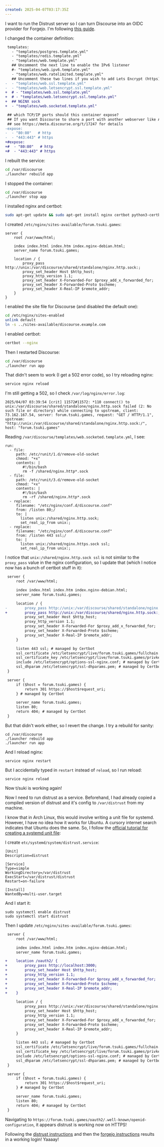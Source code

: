 ```yaml
---
created: 2025-04-07T03:17:35Z
---
```


I want to run the Distrust server so I can turn Discourse into an OIDC provider for Forgejo. I'm following [this guide](https://meta.discourse.org/t/17247).

I changed the container definition:

```diff
 templates:
   - "templates/postgres.template.yml"
   - "templates/redis.template.yml"
   - "templates/web.template.yml"
   ## Uncomment the next line to enable the IPv6 listener
   #- "templates/web.ipv6.template.yml"
   - "templates/web.ratelimited.template.yml"
   ## Uncomment these two lines if you wish to add Lets Encrypt (https)
-  - "templates/web.ssl.template.yml"
-  - "templates/web.letsencrypt.ssl.template.yml"
+  # - "templates/web.ssl.template.yml"
+  # - "templates/web.letsencrypt.ssl.template.yml"
+  ## NGINX sock
+  - "templates/web.socketed.template.yml"
```

```diff
 ## which TCP/IP ports should this container expose?
 ## If you want Discourse to share a port with another webserver like Apache or nginx,
 ## see https://meta.discourse.org/t/17247 for details
-expose:
-  - "80:80"   # http
-  - "443:443" # https
+#expose:
+#  - "80:80"   # http
+#  - "443:443" # https
```

I rebuilt the service:
```sh
cd /var/discourse
./launcher rebuild app
```

I stopped the container:

```sh
cd /var/discourse
./launcher stop app
```

I installed nginx and certbot:

```sh
sudo apt-get update && sudo apt-get install nginx certbot python3-certbot-nginx
```

I created `/etc/nginx/sites-available/forum.tsuki.games`:

```nginx
server {
    root /var/www/html;

    index index.html index.htm index.nginx-debian.html;
    server_name forum.tsuki.games;

    location / {
        proxy_pass http://unix:/var/discourse/shared/standalone/nginx.http.sock:;
        proxy_set_header Host $http_host;
        proxy_http_version 1.1;
        proxy_set_header X-Forwarded-For $proxy_add_x_forwarded_for;
        proxy_set_header X-Forwarded-Proto $scheme;
        proxy_set_header X-Real-IP $remote_addr;
    }
}
```

I enabled the site file for Discourse (and disabled the default one):

```sh
cd /etc/nginx/sites-enabled
unlink default
ln -s ../sites-available/discourse.example.com
```

I enabled certbot:

```sh
certbot --nginx
```

Then I restarted Discourse:

```sh
cd /var/discourse
./launcher run app
```

That didn't seem to work (I get a 502 error code), so I try reloading nginx:

```sh
service nginx reload
```

I'm still getting a 502, so I check `/var/log/nginx/error.log`:

```
2025/04/07 03:39:54 [crit] 11572#11572: *110 connect() to unix:/var/discourse/shared/standalone/nginx.http.sock failed (2: No such file or directory) while connecting to upstream, client: 73.162.167.54, server: forum.tsuki.games, request: "GET / HTTP/1.1", upstream: "http://unix:/var/discourse/shared/standalone/nginx.http.sock:/", host: "forum.tsuki.games"
```

Reading `/var/discourse/templates/web.socketed.template.yml`, I see:

```
run:
  - file:
     path: /etc/runit/1.d/remove-old-socket
     chmod: "+x"
     contents: |
        #!/bin/bash
        rm -f /shared/nginx.http*.sock
  - file:
     path: /etc/runit/3.d/remove-old-socket
     chmod: "+x"
     contents: |
        #!/bin/bash
        rm -rf /shared/nginx.http*.sock
  - replace:
     filename: "/etc/nginx/conf.d/discourse.conf"
     from: /listen 80;/
     to: |
       listen unix:/shared/nginx.http.sock;
       set_real_ip_from unix:;
  - replace:
     filename: "/etc/nginx/conf.d/discourse.conf"
     from: /listen 443 ssl;/
     to: |
       listen unix:/shared/nginx.https.sock ssl;
       set_real_ip_from unix:;
```

I notice that `unix:/shared/nginx.http.sock ssl` is not similar to the `proxy_pass` value in the nginx configuration, so I update that (which I notice now has a bunch of certbot stuff in it):

```diff
 server {
     root /var/www/html;

     index index.html index.htm index.nginx-debian.html;
     server_name forum.tsuki.games;

     location / {
-        proxy_pass http://unix:/var/discourse/shared/standalone/nginx.http.sock:;
+        proxy_pass http://unix:/var/discourse/shared/nginx.http.sock:;
         proxy_set_header Host $http_host;
         proxy_http_version 1.1;
         proxy_set_header X-Forwarded-For $proxy_add_x_forwarded_for;
         proxy_set_header X-Forwarded-Proto $scheme;
         proxy_set_header X-Real-IP $remote_addr;
     }

     listen 443 ssl; # managed by Certbot
     ssl_certificate /etc/letsencrypt/live/forum.tsuki.games/fullchain.pem; # managed by Certbot
     ssl_certificate_key /etc/letsencrypt/live/forum.tsuki.games/privkey.pem; # managed by Certbot
     include /etc/letsencrypt/options-ssl-nginx.conf; # managed by Certbot
     ssl_dhparam /etc/letsencrypt/ssl-dhparams.pem; # managed by Certbot
 }

 server {
     if ($host = forum.tsuki.games) {
         return 301 https://$host$request_uri;
     } # managed by Certbot

     server_name forum.tsuki.games;
     listen 80;
     return 404; # managed by Certbot
 }
```

But that didn't work either, so I revert the change. I try a rebuild for sanity:

```
cd /var/discourse
./launcher rebuild app
./launcher run app
```

And I reload nginx:

```
service nginx restart
```

But I accidentally typed in `restart` instead of `reload`, so I run reload:

```
service nginx reload
```

Now t/suki is working again!

Now I need to run distrust as a service. Beforehand, I had already copied a compiled version of distrust and it's config to `/var/distrust` from my machine.

I know that in Arch Linux, this would involve writing a unit file for systemd. However, I have no idea how it works for Ubuntu. A cursory internet search indicates that Ubuntu does the same. So, I follow the [official tutorial for creating a systemd unit file](https://www.freedesktop.org/software/systemd/man/latest/systemd.service.html#Examples):

I create `etc/systemd/system/distrust.service`:

```
[Unit]
Description=distrust

[Service]
Type=simple
WorkingDirectory=/var/distrust
ExecStart=/var/distrust/distrust
Restart=on-failure

[Install]
WantedBy=multi-user.target
```

And I start it:

```
sudo systemctl enable distrust
sudo systemctl start distrust
```

Then I update `/etc/nginx/sites-available/forum.tsuki.games`:

```diff
 server {
     root /var/www/html;

     index index.html index.htm index.nginx-debian.html;
     server_name forum.tsuki.games;

+    location /oauth2/ {
+        proxy_pass http://localhost:3000;
+        proxy_set_header Host $http_host;
+        proxy_http_version 1.1;
+        proxy_set_header X-Forwarded-For $proxy_add_x_forwarded_for;
+        proxy_set_header X-Forwarded-Proto $scheme;
+        proxy_set_header X-Real-IP $remote_addr;
+    }
    
     location / {
         proxy_pass http://unix:/var/discourse/shared/standalone/nginx.http.sock:;
         proxy_set_header Host $http_host;
         proxy_http_version 1.1;
         proxy_set_header X-Forwarded-For $proxy_add_x_forwarded_for;
         proxy_set_header X-Forwarded-Proto $scheme;
         proxy_set_header X-Real-IP $remote_addr;
     }

     listen 443 ssl; # managed by Certbot
     ssl_certificate /etc/letsencrypt/live/forum.tsuki.games/fullchain.pem; # managed by Certbot
     ssl_certificate_key /etc/letsencrypt/live/forum.tsuki.games/privkey.pem; # managed by Certbot
     include /etc/letsencrypt/options-ssl-nginx.conf; # managed by Certbot
     ssl_dhparam /etc/letsencrypt/ssl-dhparams.pem; # managed by Certbot
 }

 server {
     if ($host = forum.tsuki.games) {
         return 301 https://$host$request_uri;
     } # managed by Certbot

     server_name forum.tsuki.games;
     listen 80;
     return 404; # managed by Certbot
 }
```

Navigating to `https://forum.tsuki.games/oauth2/.well-known/openid-configuration`, it appears distrust is working now on HTTPS!

Following the [distrust instructions](https://github.com/Parkour-Vienna/distrust?tab=readme-ov-file#configuring-discourse) and then the [forgejo instructions](https://forgejo.org/docs/latest/user/oauth2-provider/) results in a working login! Yaaaay!
